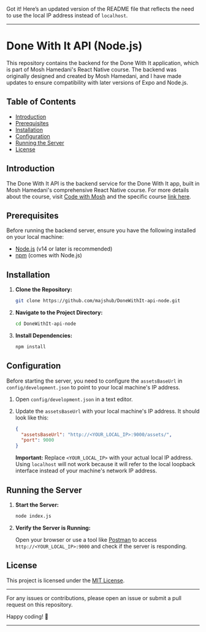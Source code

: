 Got it! Here’s an updated version of the README file that reflects the need to use the local IP address instead of `localhost`.

---

# Done With It API (Node.js)

This repository contains the backend for the Done With It application, which is part of Mosh Hamedani's React Native course. The backend was originally designed and created by Mosh Hamedani, and I have made updates to ensure compatibility with later versions of Expo and Node.js.

## Table of Contents

- [Introduction](#introduction)
- [Prerequisites](#prerequisites)
- [Installation](#installation)
- [Configuration](#configuration)
- [Running the Server](#running-the-server)
- [License](#license)

## Introduction

The Done With It API is the backend service for the Done With It app, built in Mosh Hamedani's comprehensive React Native course. For more details about the course, visit [Code with Mosh](https://codewithmosh.com) and the specific course [link here](https://codewithmosh.com/p/the-ultimate-react-native-course-part1).

## Prerequisites

Before running the backend server, ensure you have the following installed on your local machine:

- [Node.js](https://nodejs.org/) (v14 or later is recommended)
- [npm](https://www.npmjs.com/) (comes with Node.js)

## Installation

1. **Clone the Repository:**

   ```bash
   git clone https://github.com/majshub/DoneWithIt-api-node.git
   ```

2. **Navigate to the Project Directory:**

   ```bash
   cd DoneWithIt-api-node
   ```

3. **Install Dependencies:**

   ```bash
   npm install
   ```

## Configuration

Before starting the server, you need to configure the `assetsBaseUrl` in `config/development.json` to point to your local machine's IP address.

1. Open `config/development.json` in a text editor.

2. Update the `assetsBaseUrl` with your local machine's IP address. It should look like this:

   ```json
   {
     "assetsBaseUrl": "http://<YOUR_LOCAL_IP>:9000/assets/",
     "port": 9000
   }
   ```

   **Important:** Replace `<YOUR_LOCAL_IP>` with your actual local IP address. Using `localhost` will not work because it will refer to the local loopback interface instead of your machine's network IP address.

## Running the Server

1. **Start the Server:**

   ```bash
   node index.js
   ```

2. **Verify the Server is Running:**

   Open your browser or use a tool like [Postman](https://www.postman.com/) to access `http://<YOUR_LOCAL_IP>:9000` and check if the server is responding.

## License

This project is licensed under the [MIT License](LICENSE).

---

For any issues or contributions, please open an issue or submit a pull request on this repository.

Happy coding! 🚀

---
